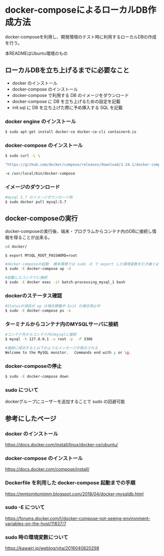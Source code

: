# docker-composeによるローカルDB作成方法

docker-composeを利用し、開発環境のテスト時に利用するローカルDBの作成を行う。

本READMEはUbuntu環境のもの

## ローカルDBを立ち上げるまでに必要なこと

* docker のインストール
* docker-compose のインストール
* docker-compose で利用する DB のイメージをダウンロード
* docker-compose に DB を立ち上げるための設定を記載
* init.sql に DB を立ち上げた際に予め挿入する SQL を記載

### docker engine のインストール
```bash
$ sudo apt-get install docker-ce docker-ce-cli containerd.io
```

### docker-compose のインストール
```bash
$ sudo curl -L \

"https://github.com/docker/compose/releases/download/1.24.1/docker-compose-$(uname -s)-$(uname -m)" \ 

-o /usr/local/bin/docker-compose
```

### イメージのダウンロード
```bash
#mysql 5.7 のイメージダウンロード例
$ sudo docker pull mysql:5.7
```

## docker-composeの実行

docker-composeの実行後、端末・プログラムからコンテナ内のDBに接続し情報を得ることが出来る。

```bash
cd docker/

$ export MYSQL_ROOT_PASSWORD=root

#docker-composeの起動  橋本環境では sudo -E で export した環境変数を引き継ぐ必要あり 
$ sudo -E docker-compose up -d 

#起動したコンテナに接続
$ sudo -E docker exec -it batch-processing_mysql_1 bash
```

### dockerのステータス確認
```bash
#Statusの項目が up の場合稼働中 Exit の場合停止中
$ sudo -E docker-compose ps -a 
```     

### ターミナルからコンテナ内のMYSQLサーバに接続
```bash
#コンテナ外からコンテナ内のmysqlに接続
$ mysql -h 127.0.0.1 -u root -p  -P 3306 

#接続に成功すると以下のようなメッセージが表示される
Welcome to the MySQL monitor.　 Commands end with ; or \g.
```

### docker-composeの停止
```bash
$ sudo -E docker-compose down
```

### sudo について
dockerグループにユーザーを追加することで sudo の回避可能

## 参考にしたページ

### docker のインストール
https://docs.docker.com/install/linux/docker-ce/ubuntu/

### docker-compose のインストール
https://docs.docker.com/compose/install/

### Dockerfile を利用した docker-compose 起動までの手順
https://mmtomitomimm.blogspot.com/2018/04/docker-mysqldb.html

### sudo -E について
https://forums.docker.com/t/docker-compose-not-seeing-environment-variables-on-the-host/11837/7 

### sudo 時の環境変数について
https://kawairi.jp/weblog/vita/2016040820298
 
